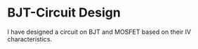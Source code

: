 # BJT-Circuit Design
I have designed a circuit on BJT and MOSFET based on their IV characteristics.

